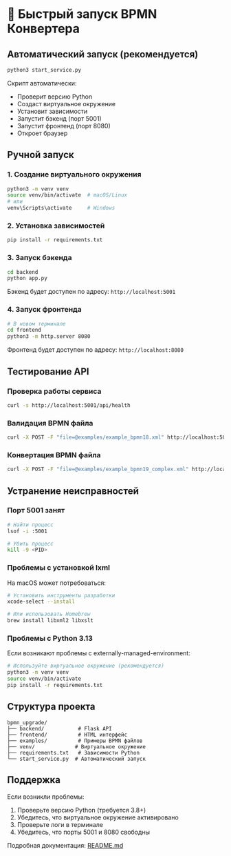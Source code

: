 # 🚀 Быстрый запуск BPMN Конвертера

## Автоматический запуск (рекомендуется)

```bash
python3 start_service.py
```

Скрипт автоматически:
- Проверит версию Python
- Создаст виртуальное окружение
- Установит зависимости
- Запустит бэкенд (порт 5001)
- Запустит фронтенд (порт 8080)
- Откроет браузер

## Ручной запуск

### 1. Создание виртуального окружения

```bash
python3 -m venv venv
source venv/bin/activate  # macOS/Linux
# или
venv\Scripts\activate     # Windows
```

### 2. Установка зависимостей

```bash
pip install -r requirements.txt
```

### 3. Запуск бэкенда

```bash
cd backend
python app.py
```

Бэкенд будет доступен по адресу: `http://localhost:5001`

### 4. Запуск фронтенда

```bash
# В новом терминале
cd frontend
python3 -m http.server 8080
```

Фронтенд будет доступен по адресу: `http://localhost:8080`

## Тестирование API

### Проверка работы сервиса

```bash
curl -s http://localhost:5001/api/health
```

### Валидация BPMN файла

```bash
curl -X POST -F "file=@examples/example_bpmn18.xml" http://localhost:5001/api/validate
```

### Конвертация BPMN файла

```bash
curl -X POST -F "file=@examples/example_bpmn19_complex.xml" http://localhost:5001/api/convert -o converted.xml
```

## Устранение неисправностей

### Порт 5001 занят

```bash
# Найти процесс
lsof -i :5001

# Убить процесс
kill -9 <PID>
```

### Проблемы с установкой lxml

На macOS может потребоваться:

```bash
# Установить инструменты разработки
xcode-select --install

# Или использовать Homebrew
brew install libxml2 libxslt
```

### Проблемы с Python 3.13

Если возникают проблемы с externally-managed-environment:

```bash
# Используйте виртуальное окружение (рекомендуется)
python3 -m venv venv
source venv/bin/activate
pip install -r requirements.txt
```

## Структура проекта

```
bpmn_upgrade/
├── backend/           # Flask API
├── frontend/          # HTML интерфейс
├── examples/          # Примеры BPMN файлов
├── venv/             # Виртуальное окружение
├── requirements.txt   # Зависимости Python
└── start_service.py  # Автоматический запуск
```

## Поддержка

Если возникли проблемы:
1. Проверьте версию Python (требуется 3.8+)
2. Убедитесь, что виртуальное окружение активировано
3. Проверьте логи в терминале
4. Убедитесь, что порты 5001 и 8080 свободны

Подробная документация: [README.md](README.md) 